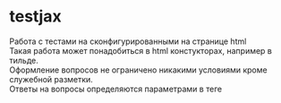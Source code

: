 # testjax
Работа с тестами на сконфигурированными на странице html  
Такая работа может понадобиться в html констукторах, например в тильде.  
Оформление вопросов не ограничено никакими условиями кроме служебной разметки.  
Ответы на вопросы определяются параметрами в теге <script> и добавляются на эту же страницу.  
Для конфигурации ответов рекомендуется произвести замену на ничего по регулярному выражению: ** \s*\n\s* ** Тогда всё форматирование параметров ответов будет в одну строку, что затруднит возможность списывания для тестируемых учеников. И конечно не относитесь слишком серьёзно к данному варианту тестирования!  
Для работы теста необходимо его сконфигурировать примерно так:  
```html
    <script type="text/javascript">
        const questions = [
            [
                {question: "8 часов 40 минут", answer: 0},
                {question: "8 часов ровно", answer: 1},
                {question: "9 часов ровно", answer: 0},
                {question: "9 часов 40 минут", answer: 0},],
            [
                {question: "81174,8 руб.", answer: 0},
                {question: "536060 руб.", answer: 0},
                {question: "568223,6 руб.", answer: 1},
                {question: "459480", answer: 0},],
            [
                {question: "4 пачки", answer: 0},
                {question: "5 пачек", answer: 0},
                {question: "6 пачек", answer: 0},
                {question: "7 пачек", answer: 1},],
            [
                {question: "850 рублей", answer: 0},
                {question: "860 рублей", answer: 1},
                {question: "900 рублей", answer: 0},
                {question: "1000 рублей", answer: 0},],
        ]
    </script>
```
Каждый вариант ответа прицепиться автоматом к соответствующему по счету варианту вопроса.

Вопросы сконфигурированы так: 
```html
    <div class="question" id="1">
        <h2>Вопрос 1</h2>
        <div><img src="assets/quest-1.webp"></div>
        <p>Поезд отправился из Санкт-Петербурга в 23 часа 50 минут (время московское) и прибыл в Москву в 7 часов 50
            минут следующих суток. Сколько часов поезд находился в пути?</p>
    </div>
```

Сколько вопросов, столько должно быть параметров  
Смотри пример на странице public/index.html а так же как нужно обратить на наличие кнопоки Начать: 
```html
<div class="start">
    <button id="buttonStart">Начать</button>
</div>
```

Нужно обратить внимание на наличие кнопки завершения теста: 

```html
    <div class="end">
        <button id="buttonDone">Отправить на проверку</button>
    </div>
```

Кнопка завершения теста должна находиться внутри скрытого блока:  
```html
<div class="questions" id="rootQuestions" style="display: none">
... вопросы
... кнопка завершения
</div>
```
По результатам выполнения теста выводится общее время выполнения, правильные и неправильные ответы, и общий бал
![img.png](img.png)